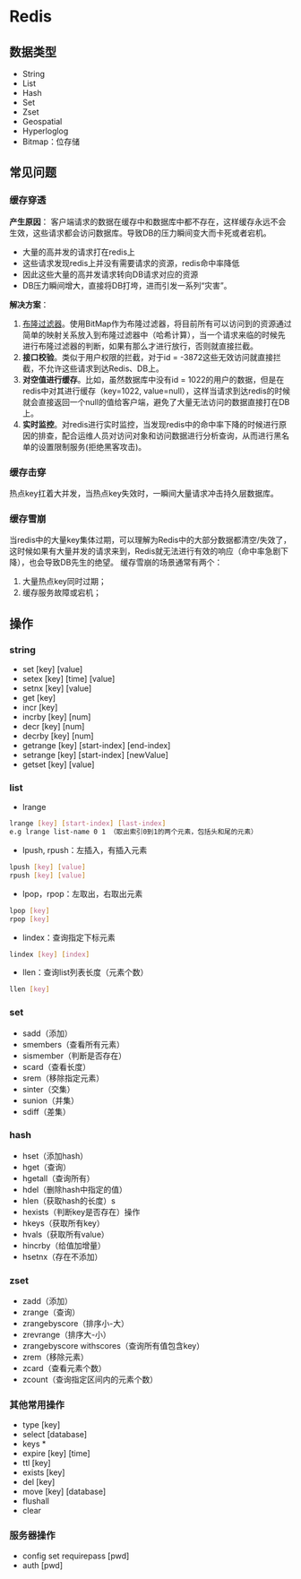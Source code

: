 # Redis

## 数据类型
- String
- List
- Hash
- Set
- Zset
- Geospatial
- Hyperloglog
- Bitmap：位存储

## 常见问题
### 缓存穿透
**产生原因**：
客户端请求的数据在缓存中和数据库中都不存在，这样缓存永远不会生效，这些请求都会访问数据库。导致DB的压力瞬间变大而卡死或者宕机。
- 大量的高并发的请求打在redis上
- 这些请求发现redis上并没有需要请求的资源，redis命中率降低
- 因此这些大量的高并发请求转向DB请求对应的资源
- DB压力瞬间增大，直接将DB打垮，进而引发一系列“灾害”。  
  
**解决方案**：
1. [布隆过滤器](./bloom_filter.md "布隆过滤器")。使用BitMap作为布隆过滤器，将目前所有可以访问到的资源通过简单的映射关系放入到布隆过滤器中（哈希计算），当一个请求来临的时候先进行布隆过滤器的判断，如果有那么才进行放行，否则就直接拦截。
2. **接口校验**。类似于用户权限的拦截，对于id = -3872这些无效访问就直接拦截，不允许这些请求到达Redis、DB上。
3. **对空值进行缓存**。比如，虽然数据库中没有id = 1022的用户的数据，但是在redis中对其进行缓存（key=1022, value=null），这样当请求到达redis的时候就会直接返回一个null的值给客户端，避免了大量无法访问的数据直接打在DB上。
4. **实时监控**。对redis进行实时监控，当发现redis中的命中率下降的时候进行原因的排查，配合运维人员对访问对象和访问数据进行分析查询，从而进行黑名单的设置限制服务(拒绝黑客攻击)。

### 缓存击穿
  热点key扛着大并发，当热点key失效时，一瞬间大量请求冲击持久层数据库。

### 缓存雪崩
  当redis中的大量key集体过期，可以理解为Redis中的大部分数据都清空/失效了，这时候如果有大量并发的请求来到，Redis就无法进行有效的响应（命中率急剧下降），也会导致DB先生的绝望。
  缓存雪崩的场景通常有两个：
  1. 大量热点key同时过期；
  2. 缓存服务故障或宕机；

## 操作
### string
- set [key] [value]
- setex [key] [time] [value]
- setnx [key] [value]
- get [key]
- incr [key]
- incrby [key] [num]
- decr [key] [num]
- decrby [key] [num]
- getrange [key] [start-index] [end-index]
- setrange [key] [start-index] [newValue]
- getset [key] [value]

### list
- lrange 
```sh
lrange [key] [start-index] [last-index]
e.g lrange list-name 0 1 （取出索引0到1的两个元素，包括头和尾的元素）
```
- lpush, rpush：左插入，有插入元素
```sh
lpush [key] [value]
rpush [key] [value]
```
- lpop，rpop：左取出，右取出元素
```sh
lpop [key]
rpop [key]
```
- lindex：查询指定下标元素
```sh
lindex [key] [index]
```
- llen：查询list列表长度（元素个数）
```sh
llen [key]
```

### set
- sadd（添加）
- smembers（查看所有元素）
- sismember（判断是否存在）
- scard（查看长度）
- srem（移除指定元素）
- sinter（交集）
- sunion（并集）
- sdiff（差集）

### hash
- hset（添加hash）
- hget（查询）
- hgetall（查询所有）
- hdel（删除hash中指定的值）
- hlen（获取hash的长度）s
- hexists（判断key是否存在）操作
- hkeys（获取所有key）
- hvals（获取所有value）
- hincrby（给值加增量）
- hsetnx（存在不添加）

### zset
- zadd（添加）
- zrange（查询）
- zrangebyscore（排序小-大）
- zrevrange（排序大-小）
- zrangebyscore withscores（查询所有值包含key）
- zrem（移除元素）
- zcard（查看元素个数）
- zcount（查询指定区间内的元素个数）

### 其他常用操作
- type [key]
- select [database]
- keys *
- expire [key] [time]
- ttl [key]
- exists [key]
- del [key]
- move [key] [database]
- flushall
- clear

### 服务器操作
- config set requirepass [pwd]
- auth [pwd]
